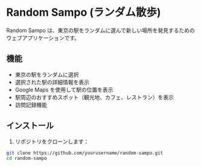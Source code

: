 # Random Sampo (ランダム散歩)

Random Sampo は、東京の駅をランダムに選んで新しい場所を発見するためのウェブアプリケーションです。

## 機能

- 東京の駅をランダムに選択
- 選択された駅の詳細情報を表示
- Google Maps を使用して駅の位置を表示
- 駅周辺のおすすめスポット（観光地、カフェ、レストラン）を表示
- 訪問記録機能

## インストール

1. リポジトリをクローンします：

```bash
git clone https://github.com/yourusername/random-sampo.git
cd random-sampo
